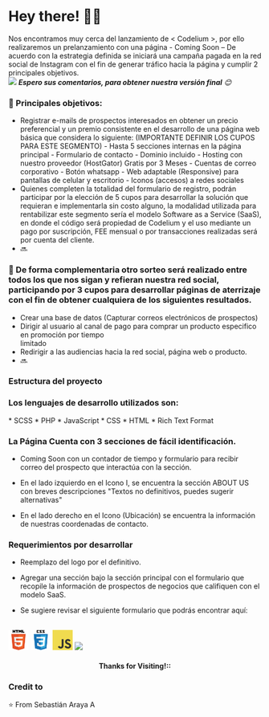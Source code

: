 <!-- Greeting -->
# Hey there! :wave::smiley:

<!--Introduction -->
Nos encontramos muy cerca del lanzamiento de < Codelium >, por ello realizaremos un prelanzamiento con una página - Coming Soon – De acuerdo con la estrategia definida se iniciará una campaña pagada en la red social de Instagram con el fin de generar tráfico hacia la página y cumplir 2 principales objetivos.
<br>
<img src="https://media.giphy.com/media/LnQjpWaON8nhr21vNW/giphy.gif" width="40"> <em><b>Espero sus comentarios, para obtener nuestra versión final</b> :blush:</em>

### 💼  Principales objetivos: 
* Registrar e-mails de prospectos interesados en obtener un precio preferencial y un premio consistente en el desarrollo de una página web básica que considera lo siguiente: (IMPORTANTE DEFINIR LOS CUPOS PARA ESTE SEGMENTO) - Hasta 5 secciones internas en la página principal - Formulario de contacto - Dominio incluido - Hosting con nuestro proveedor (HostGator) Gratis por 3 Meses - Cuentas de correo corporativo - Botón whatsapp - Web adaptable (Responsive) para pantallas de celular y escritorio - Iconos (accesos) a redes sociales
* Quienes completen la totalidad del formulario de registro, podrán participar por la elección de 5 cupos para desarrollar la solución que requieran e implementarla sin costo alguno, la modalidad utilizada para rentabilizar este segmento sería el modelo Software as a Service (SaaS), en donde el código será propiedad de Codelium y el uso mediante un pago por suscripción, FEE mensual o por transacciones realizadas será por cuenta del cliente.
* 🔜

### 🌱 De forma complementaria otro sorteo será realizado entre todos los que nos sigan y refieran nuestra red social, participando por 3 cupos para desarrollar páginas de aterrizaje con el fin de obtener cualquiera de los siguientes resultados.


* Crear una base de datos (Capturar correos electrónicos de prospectos)
* Dirigir al usuario al canal de pago para comprar un producto especifico en promoción por tiempo   
  limitado
* Redirigir a las audiencias hacia la red social, página web o producto.
* 🔜
 ### Estructura del proyecto
 

 ### Los lenguajes de desarrollo utilizados son:
<p> <!-- GitHub README Stats -->
* SCSS
* PHP
* JavaScript
* CSS
* HTML	
* Rich Text Format

### La Página Cuenta con 3 secciones de fácil identificación.
* Coming Soon con un contador de tiempo y formulario para recibir correo del prospecto que 
    interactúa con la sección.

* En el lado izquierdo en el Icono I, se encuentra la sección ABOUT US con breves descripciones 
 "Textos no definitivos, puedes sugerir alternativas"

* En el lado derecho en el Icono (Ubicación) se encuentra la información de nuestras coordenadas de 
 contacto.

### Requerimientos por desarrollar

* Reemplazo del logo por el definitivo.
  
* Agregar una sección bajo la sección principal con el formulario que recopile la información de 
  prospectos de negocios que califiquen con el modelo SaaS.
  
* Se sugiere revisar el siguiente formulario que podrás encontrar aquí:


<!-- icons -->
<br>
<code><a href = "https://developer.mozilla.org/en-US/docs/Web/Guide/HTML/HTML5"><img height="40" src="https://raw.githubusercontent.com/github/explore/80688e429a7d4ef2fca1e82350fe8e3517d3494d/topics/html/html.png"></a></code>
<code><a href = "https://developer.mozilla.org/en-US/docs/Archive/CSS3"><img height="40" src="https://raw.githubusercontent.com/github/explore/80688e429a7d4ef2fca1e82350fe8e3517d3494d/topics/css/css.png"></a></code>
<code><a href = "https://developer.mozilla.org/en-US/docs/Web/JavaScript"><img height="40" src="https://raw.githubusercontent.com/github/explore/80688e429a7d4ef2fca1e82350fe8e3517d3494d/topics/javascript/javascript.png"></a></code>
<code><a href = "https://code.visualstudio.com/"><img height="40" src="https://upload.wikimedia.org/wikipedia/commons/thumb/9/9a/Visual_Studio_Code_1.35_icon.svg/1200px-Visual_Studio_Code_1.35_icon.svg.png"></a></code>
</p>

<h4 align="center"> Thanks for Visiting!::</h4>

<!-- Credit -->
### Credit to 
<!--
**JoykishanSharma/JoykishanSharma** is a ✨ _special_ ✨ repository because its `README.md` (this file) appears on your GitHub profile.

Here are some ideas to get you started:

- 🔭 I’m currently working on ...
- 🌱 I’m currently learning ...
- 👯 I’m looking to collaborate on ...
- 🤔 I’m looking for help with ...
- 💬 Ask me about ...
- 📫 How to reach me: ...
- 😄 Pronouns: ...
- ⚡ Fun fact: ...
-->

⭐️ From Sebastián Araya A
